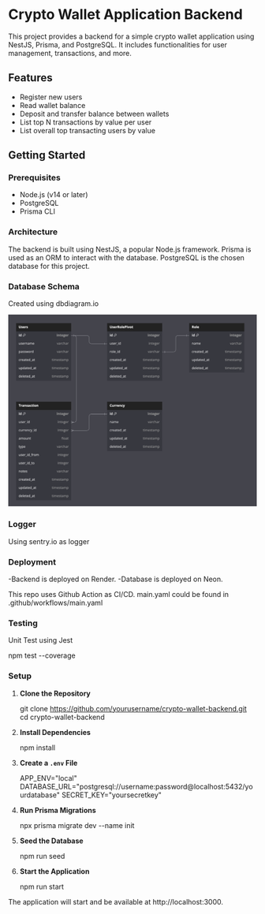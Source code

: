# Crypto Wallet Application Backend

This project provides a backend for a simple crypto wallet application using NestJS, Prisma, and PostgreSQL. It includes functionalities for user management, transactions, and more.

## Features

- Register new users
- Read wallet balance
- Deposit and transfer balance between wallets
- List top N transactions by value per user
- List overall top transacting users by value

## Getting Started

### Prerequisites

- Node.js (v14 or later)
- PostgreSQL
- Prisma CLI


### Architecture

The backend is built using NestJS, a popular Node.js framework. Prisma is used as an ORM to interact with the database. PostgreSQL is the chosen database for this project.

### Database Schema
Created using dbdiagram.io

![alt text](image.png)

### Logger
Using sentry.io as logger

### Deployment

-Backend is deployed on Render.
-Database is deployed on Neon.

This repo uses Github Action as CI/CD. main.yaml could be found in .github/workflows/main.yaml

### Testing

Unit Test using Jest
   
   npm test --coverage


### Setup

1. **Clone the Repository**

   
   git clone https://github.com/yourusername/crypto-wallet-backend.git
   cd crypto-wallet-backend
   

2. **Install Dependencies**

   
   npm install
   

3. **Create a `.env` File**

   APP_ENV="local"
   DATABASE_URL="postgresql://username:password@localhost:5432/yourdatabase"
   SECRET_KEY="yoursecretkey"

4. **Run Prisma Migrations**

   
   npx prisma migrate dev --name init
   

5. **Seed the Database**

   
   npm run seed
   

6. **Start the Application**

   
   npm run start
   

The application will start and be available at http://localhost:3000.
